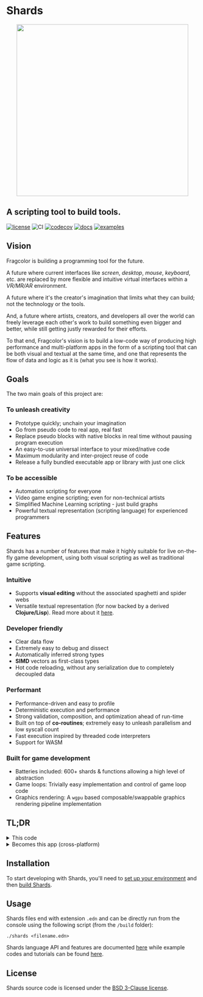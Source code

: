 # Shards

<p align="center">
  <img width="450" src="assets/ShardsLogo.png">
</p>

## A scripting tool to build tools.

[![license](https://img.shields.io/github/license/fragcolor-xyz/shards)](./LICENSE)
![CI](https://github.com/fragcolor-xyz/shards/workflows/CI/badge.svg)
[![codecov](https://codecov.io/gh/fragcolor-xyz/shards/branch/devel/graph/badge.svg?token=4PMT2FQFDS)](https://codecov.io/gh/fragcolor-xyz/shards)
[![docs](https://img.shields.io/badge/docs-API-blueviolet)](https://docs.fragcolor.xyz/)
[![examples](https://img.shields.io/badge/learn-examples-blue)](https://learn.fragcolor.xyz/)

## Vision

Fragcolor is building a programming tool for the future.

A future where current interfaces like *screen*, *desktop*, *mouse*, *keyboard*, etc. are replaced by more flexible and intuitive virtual interfaces within a *VR/MR/AR* environment.

A future where it's the creator's imagination that limits what they can build; not the technology or the tools. 

And, a future where artists, creators, and developers all over the world can freely leverage each other's work to build something even bigger and better, while still getting justly rewarded for their efforts.

To that end, Fragcolor's vision is to build a low-code way of producing high performance and multi-platform apps in the form of a scripting tool that can be both visual and textual at the same time, and one that represents the flow of data and logic as it is (what you see is how it works).

## Goals

The two main goals of this project are:  

### To unleash creativity
* Prototype quickly; unchain your imagination
* Go from pseudo code to real app, real fast
* Replace pseudo blocks with native blocks in real time without pausing program execution
* An easy-to-use universal interface to your mixed/native code
* Maximum modularity and inter-project reuse of code
* Release a fully bundled executable app or library with just one click

### To be accessible  
* Automation scripting for everyone
* Video game engine scripting; even for non-technical artists
* Simplified Machine Learning scripting - just build graphs
* Powerful textual representation (scripting language) for experienced programmers

## Features

Shards has a number of features that make it highly suitable for live on-the-fly game development, using both visual scripting as well as traditional game scripting.

### Intuitive
* Supports **visual editing** without the associated spaghetti and spider webs
* Versatile textual representation (for now backed by a derived **Clojure/Lisp**). Read more about it [here](https://docs.fragcolor.xyz/docs/shards/).
  
### Developer friendly
* Clear data flow
* Extremely easy to debug and dissect
* Automatically inferred strong types
* **SIMD** vectors as first-class types
* Hot code reloading, without any serialization due to completely decoupled data
  
### Performant
* Performance-driven and easy to profile
* Deterministic execution and performance
* Strong validation, composition, and optimization ahead of run-time
* Built on top of **co-routines**; extremely easy to unleash parallelism and low syscall count
* Fast execution inspired by threaded code interpreters
* Support for WASM

### Built for game development
* Batteries included: 600+ shards & functions allowing a high level of abstraction
* Game loops: Trivially easy implementation and control of game loop code
* Graphics rendering: A `wgpu` based composable/swappable graphics rendering pipeline implementation


## TL;DR

<details><summary>This code</summary>

```clojure
(defwire action
  (Pause 2.0)
  (Msg "This happened 2 seconds later"))

(defmesh main)

(defloop main-loop
  (GFX.MainWindow
   :Title "My Window"
   :Width 400 :Height 200
   :Contents
   (->
    (Setup
     (GFX.DrawQueue) >= .ui-draw-queue
     (GFX.UIPass .ui-draw-queue) >> .render-steps)
    .ui-draw-queue (GFX.ClearQueue)

    (UI
     .ui-draw-queue
     (UI.Window
      :Title "My UI Window"
      :Contents
      (->       
       "Hello world"   (UI.Label)
       "Hello world 2" (UI.Label)
       "Hello world 3" (UI.Label)
       (UI.Button
        "Push me!"
        (-> (Msg "Action!")
            (Detach action)))
       (UI.Checkbox "" .checked)
       .checked
       (When (Is true)
             (-> "Hello optional world" (UI.Label))))))

    (GFX.Render :Steps .render-steps))))

(schedule main main-loop)
(run main 0.02)
```
</details>

<details><summary>Becomes this app (cross-platform)</summary>

  ![](assets/simple1.PNG)

</details>

## Installation

To start developing with Shards, you'll need to [set up your environment](https://docs.fragcolor.xyz/contribute/getting-started/) and then [build Shards](https://docs.fragcolor.xyz/contribute/code/build-shards/).

## Usage

Shards files end with extension `.edn` and can be directly run from the console using the following script (from the `/build` folder):

```
./shards <filename.edn>
```

Shards language API and features are documented [here](https://docs.fragcolor.xyz/docs/) while example codes and tutorials can be found [here](https://learn.fragcolor.xyz/).

## License

Shards source code is licensed under the [BSD 3-Clause license](./LICENSE).
